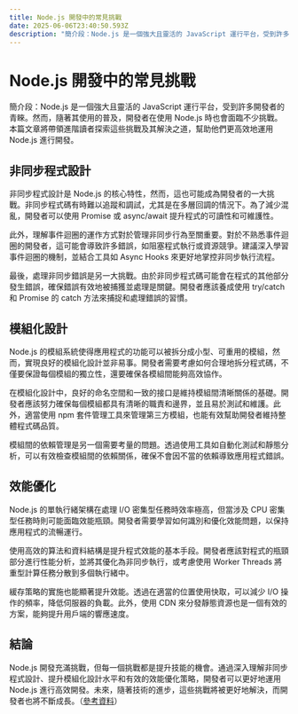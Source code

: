 ```yaml
---
title: Node.js 開發中的常見挑戰
date: 2025-06-06T23:40:50.593Z
description: "簡介段：Node.js 是一個強大且靈活的 JavaScript 運行平台，受到許多開發者的青睞。然而，隨著其使用的普及，開發者在使用 Node.js 時也會面臨不少挑戰。本篇文章將帶領進階讀者探索這些挑戰及其解決之道，幫助他們更高效地運用 Node.js 進行開發。"
---
```


# Node.js 開發中的常見挑戰

簡介段：Node.js 是一個強大且靈活的 JavaScript 運行平台，受到許多開發者的青睞。然而，隨著其使用的普及，開發者在使用 Node.js 時也會面臨不少挑戰。本篇文章將帶領進階讀者探索這些挑戰及其解決之道，幫助他們更高效地運用 Node.js 進行開發。

## 非同步程式設計

非同步程式設計是 Node.js 的核心特性，然而，這也可能成為開發者的一大挑戰。非同步程式碼有時難以追蹤和調試，尤其是在多層回調的情況下。為了減少混亂，開發者可以使用 Promise 或 async/await 提升程式的可讀性和可維護性。

此外，理解事件迴圈的運作方式對於管理非同步行為至關重要。對於不熟悉事件迴圈的開發者，這可能會導致許多錯誤，如阻塞程式執行或資源競爭。建議深入學習事件迴圈的機制，並結合工具如 Async Hooks 來更好地掌控非同步執行流程。

最後，處理非同步錯誤是另一大挑戰。由於非同步程式碼可能會在程式的其他部分發生錯誤，確保錯誤有效地被捕獲並處理是關鍵。開發者應該養成使用 try/catch 和 Promise 的 catch 方法來捕捉和處理錯誤的習慣。

## 模組化設計

Node.js 的模組系統使得應用程式的功能可以被拆分成小型、可重用的模組，然而，實現良好的模組化設計並非易事。開發者需要考慮如何合理地拆分程式碼，不僅要保證每個模組的獨立性，還要確保各模組間能夠高效協作。

在模組化設計中，良好的命名空間和一致的接口是維持模組間清晰關係的基礎。開發者應該努力確保每個模組都具有清晰的職責和邊界，並且易於測試和維護。此外，適當使用 npm 套件管理工具來管理第三方模組，也能有效幫助開發者維持整體程式碼品質。

模組間的依賴管理是另一個需要考量的問題。透過使用工具如自動化測試和靜態分析，可以有效檢查模組間的依賴關係，確保不會因不當的依賴導致應用程式錯誤。

## 效能優化

Node.js 的單執行緒架構在處理 I/O 密集型任務時效率極高，但當涉及 CPU 密集型任務時則可能面臨效能瓶頸。開發者需要學習如何識別和優化效能問題，以保持應用程式的流暢運行。

使用高效的算法和資料結構是提升程式效能的基本手段。開發者應該對程式的瓶頸部分進行性能分析，並將其優化為非同步執行，或考慮使用 Worker Threads 將重型計算任務分散到多個執行緒中。

緩存策略的實施也能顯著提升效能。透過在適當的位置使用快取，可以減少 I/O 操作的頻率，降低伺服器的負載。此外，使用 CDN 來分發靜態資源也是一個有效的方案，能夠提升用戶端的響應速度。

## 結論

Node.js 開發充滿挑戰，但每一個挑戰都是提升技能的機會。通過深入理解非同步程式設計、提升模組化設計水平和有效的效能優化策略，開發者可以更好地運用 Node.js 進行高效開發。未來，隨著技術的進步，這些挑戰將被更好地解決，而開發者也將不斷成長。（[參考資料](https://nodejs.org)）